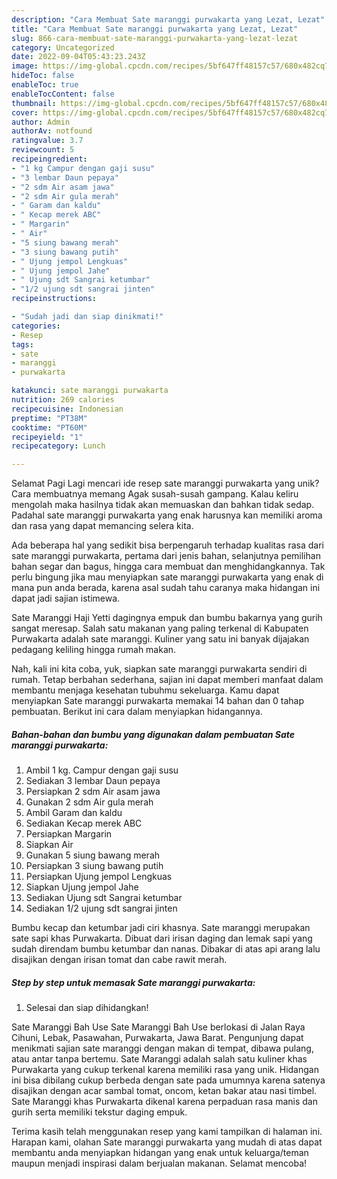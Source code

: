 ```yaml
---
description: "Cara Membuat Sate maranggi purwakarta yang Lezat, Lezat"
title: "Cara Membuat Sate maranggi purwakarta yang Lezat, Lezat"
slug: 866-cara-membuat-sate-maranggi-purwakarta-yang-lezat-lezat
category: Uncategorized
date: 2022-09-04T05:43:23.243Z
image: https://img-global.cpcdn.com/recipes/5bf647ff48157c57/680x482cq70/sate-maranggi-purwakarta-foto-resep-utama.jpg
hideToc: false
enableToc: true
enableTocContent: false
thumbnail: https://img-global.cpcdn.com/recipes/5bf647ff48157c57/680x482cq70/sate-maranggi-purwakarta-foto-resep-utama.jpg
cover: https://img-global.cpcdn.com/recipes/5bf647ff48157c57/680x482cq70/sate-maranggi-purwakarta-foto-resep-utama.jpg
author: Admin
authorAv: notfound
ratingvalue: 3.7
reviewcount: 5
recipeingredient:
- "1 kg Campur dengan gaji susu"
- "3 lembar Daun pepaya"
- "2 sdm Air asam jawa"
- "2 sdm Air gula merah"
- " Garam dan kaldu"
- " Kecap merek ABC"
- " Margarin"
- " Air"
- "5 siung bawang merah"
- "3 siung bawang putih"
- " Ujung jempol Lengkuas"
- " Ujung jempol Jahe"
- " Ujung sdt Sangrai ketumbar"
- "1/2 ujung sdt sangrai jinten"
recipeinstructions:

- "Sudah jadi dan siap dinikmati!"
categories:
- Resep
tags:
- sate
- maranggi
- purwakarta

katakunci: sate maranggi purwakarta 
nutrition: 269 calories
recipecuisine: Indonesian
preptime: "PT38M"
cooktime: "PT60M"
recipeyield: "1"
recipecategory: Lunch

---
```



Selamat Pagi Lagi mencari ide resep sate maranggi purwakarta yang unik? Cara membuatnya memang Agak susah-susah gampang. Kalau keliru mengolah maka hasilnya tidak akan memuaskan dan bahkan tidak sedap. Padahal sate maranggi purwakarta yang enak harusnya kan memiliki aroma dan rasa yang dapat memancing selera kita.


Ada beberapa hal yang sedikit bisa berpengaruh terhadap kualitas rasa dari sate maranggi purwakarta, pertama dari jenis bahan, selanjutnya pemilihan bahan segar dan bagus, hingga cara membuat dan menghidangkannya. Tak perlu bingung jika mau menyiapkan sate maranggi purwakarta yang enak di mana pun anda berada, karena asal sudah tahu caranya maka hidangan ini dapat jadi sajian istimewa.

Sate Maranggi Haji Yetti dagingnya empuk dan bumbu bakarnya yang gurih sangat meresap. Salah satu makanan yang paling terkenal di Kabupaten Purwakarta adalah sate maranggi. Kuliner yang satu ini banyak dijajakan pedagang keliling hingga rumah makan.


Nah, kali ini kita coba, yuk, siapkan sate maranggi purwakarta sendiri di rumah. Tetap berbahan sederhana, sajian ini dapat memberi manfaat dalam membantu menjaga kesehatan tubuhmu sekeluarga. Kamu dapat menyiapkan Sate maranggi purwakarta memakai 14 bahan dan 0 tahap pembuatan. Berikut ini cara dalam menyiapkan hidangannya.

<!--inarticleads1-->

##### Bahan-bahan dan bumbu yang digunakan dalam pembuatan Sate maranggi purwakarta:

1. Ambil 1 kg. Campur dengan gaji susu
1. Sediakan 3 lembar Daun pepaya
1. Persiapkan 2 sdm Air asam jawa
1. Gunakan 2 sdm Air gula merah
1. Ambil  Garam dan kaldu
1. Sediakan  Kecap merek ABC
1. Persiapkan  Margarin
1. Siapkan  Air
1. Gunakan 5 siung bawang merah
1. Persiapkan 3 siung bawang putih
1. Persiapkan  Ujung jempol Lengkuas
1. Siapkan  Ujung jempol Jahe
1. Sediakan  Ujung sdt Sangrai ketumbar
1. Sediakan 1/2 ujung sdt sangrai jinten


Bumbu kecap dan ketumbar jadi ciri khasnya. Sate maranggi merupakan sate sapi khas Purwakarta. Dibuat dari irisan daging dan lemak sapi yang sudah direndam bumbu ketumbar dan nanas. Dibakar di atas api arang lalu disajikan dengan irisan tomat dan cabe rawit merah. 

<!--inarticleads2-->

##### Step by step untuk memasak Sate maranggi purwakarta:


1. Selesai dan siap dihidangkan!

Sate Maranggi Bah Use Sate Maranggi Bah Use berlokasi di Jalan Raya Cihuni, Lebak, Pasawahan, Purwakarta, Jawa Barat. Pengunjung dapat menikmati sajian sate maranggi dengan makan di tempat, dibawa pulang, atau antar tanpa bertemu. Sate Maranggi adalah salah satu kuliner khas Purwakarta yang cukup terkenal karena memiliki rasa yang unik. Hidangan ini bisa dibilang cukup berbeda dengan sate pada umumnya karena satenya disajikan dengan acar sambal tomat, oncom, ketan bakar atau nasi timbel. Sate Maranggi khas Purwakarta dikenal karena perpaduan rasa manis dan gurih serta memiliki tekstur daging empuk. 

Terima kasih telah menggunakan resep yang kami tampilkan di halaman ini. Harapan kami, olahan Sate maranggi purwakarta yang mudah di atas dapat membantu anda menyiapkan hidangan yang enak untuk keluarga/teman maupun menjadi inspirasi dalam berjualan makanan. Selamat mencoba!
